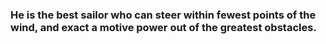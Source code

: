 ### He is the best sailor who can steer within fewest points of the wind, and exact a motive power out of the greatest obstacles.